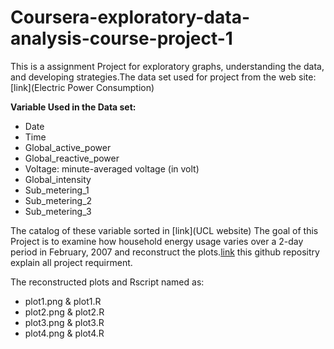 # Coursera-exploratory-data-analysis-course-project-1

This is a assignment Project for exploratory graphs, understanding the data, and developing strategies.The data set used for project from the web site:[link](Electric Power Consumption)

**Variable Used in the Data set:**
* Date
* Time
* Global_active_power
* Global_reactive_power
* Voltage: minute-averaged voltage (in volt)
* Global_intensity
* Sub_metering_1
* Sub_metering_2
* Sub_metering_3 

The catalog of these variable sorted in [link](UCL website) The goal of this Project is to examine how household energy usage varies over a 2-day period in February, 2007 and reconstruct the plots.[link](https://github.com/rdpeng/ExData_Plotting1) this github repositry explain all project requirment. 

The reconstructed plots and Rscript named as:
* plot1.png & plot1.R
* plot2.png & plot2.R
* plot3.png & plot3.R
* plot4.png & plot4.R
